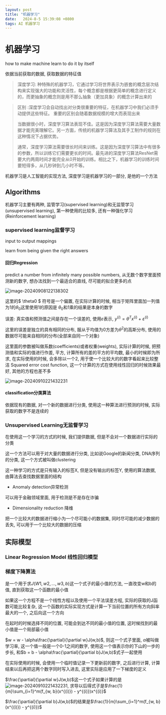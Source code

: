 ```yaml
---
layout: post
title: "机器学习" 
date:   2024-8-5 15:39:08 +0800
tags: AI 机器学习
---
```


# 机器学习

how to make machine learn to do it by itself

依据当前获取的数据, 获取数据的特征值

> 深度学习: 种特殊的机器学习，它通过学习将世界表示为嵌套的概念层次结构来实现强大的功能和灵活性，每个概念都是根据更简单的概念进行定义的，而更抽象的概念则是用不那么抽象（更加具象）的概念计算出来的

> 区别 :深度学习会自动找出对分类很重要的特征，在机器学习中我们必须手动提供这些特征。 重要的区别会随着数据规模的增大而表现出来
>
> 当数据很小时，深度学习算法表现不佳。这是因为深度学习算法需要大量数据才能完美理解它。另一方面，传统的机器学习算法及其手工制作的规则在这种情况下占据优势。
>
> 通常，深度学习算法需要很长时间来训练。这是因为深度学习算法中有很多的参数，所以训练它们需要更长的时间。最先进的深度学习算法ResNet需要大约两周时间才能完全从0开始的训练。相比之下，机器学习的训练时间要短得多，从几秒钟到几小时不等。

机器学习是人工智能的实现方法, 深度学习是机器学习的一部分, 是他的一个方法

## Algorithms

机器学习主要有两种, 监管学习(supervised learning)和无监管学习(unsupervised learning), 第一种使用的比较多, 还有一种强化学习(Reinforcement learning)

### supervised learning监督学习

input to output mappings

learn from being given the right answers 

#### 回归Regression

predict a number from infinitely many possible numbers, 从无数个数字里面预测新的数字, 想办法找到一个最适合的直线, 尽可能的拟合更多的点

![image-20240908122138302](https://picture-01-1316374204.cos.ap-beijing.myqcloud.com/image/202409081221363.png)

这里的$ \theta0 $ 符号是一个偏置, 在实际计算的时候, 相当于矩阵里面加一列值为1的$\theta_0$这里使用1的原因是 $\theta_0$和1乘的结果是本身的数字

误差: 真实值和预测值之间是存在一个误差的, 使用$\varepsilon$表示, $y^{(i)}=\theta^Tx^{(i)}+\varepsilon^{(i)}$​

这里的误差是独立的具有相同的分布, 服从于均值为0方差为$\theta^2$​的高斯分布, 使用的数据尽可能来自相同的分布(全部来自同一个对象)

这里面的参数被叫做系数(coefficients)或者权重(weights), 实际计算的时候, 把预测值和实际的值进行作差, 平方, 计算所有的差的平方的平均数, 最小的时候即为所求, 在实际使用的时候, 会多除以一个2, 用于使一个比较大的的数字看起来比较整洁  Squared error cost function, 这一个计算的方式在使用线性回归的时候效果最好, 其他的方程也差不多

![image-20240910221432231](https://picture-01-1316374204.cos.ap-beijing.myqcloud.com/image/202409102214559.png)

#### classification分类算法

依据现有的数据, 对一个新的数据进行分类, 使用这一种算法进行预测的时候, 实际 获取的数字不是连续的

### Unsupervised Learning无监督学习

在使用这一个学习的方式的时候, 我们提供数据, 但是不会对一个数据进行实际的分类

这一个方法可以用于对大量的数据进行分类, 比如说Google的新闻分类, DNA序列的分类, 这一个方式被叫做clustering

这一种学习的方式是只有输入的标签X, 但是没有输出的标签Y, 使用的算法数据, 由算法去查找数据里面的结构

+ Anomaly detection异常检测

可以用于金融领域里面, 用于检测是不是存在诈骗

+ Dimensionality reduction 降维

把一个比较大的数据进行缩小为一个尽可能小的数据集, 同时尽可能的减少数据的丢失, 可以用于一个比较大的数据的压缩

 ## 实际模型

### Linear Regression Model 线性回归模型

 

### 梯度下降算法

是一个用于求$J(W1, w2, ..., w3, b)$这一个式子的最小值的方法, 一直改变w和b的值, 直到获取这一个函数的最小值

如果这一个方程不是一个线性方程以及使用一个平法误差方程, 实际的获取的J函数可能比较复杂, 这一个函数的实际实现方式是计算一下当前位置的所有方向斜率最大的一个, 之后向这一个方向

在起时的时候选择不同的位置, 可能会到达不同的最小值的位置, 这时候找到的最小值是一个局部最小值

$w = w - \alpha\frac{\partial}{\partial w}J(w,b)$, 则这一个式子里面, $\alpha$被叫做学习率, 这一个值一般是一个0-1之间的数字, 使用这一个值表示你的下山的一步的步长, 和$b = b - \alpha\frac{\partial}{\partial b}J(w,b)$式子一起使用

在实际使用的时候, 会使用一个临时值记录一下更新前的数字, 之后进行计算, 计算结束以后再把这两个数字同时写入进去, 这里实际是应用了一下梯度的定义

$\frac{\partial}{\partial w}J(w,b)$这一个式子如果计算的是![image-20240910221432231](https://picture-01-1316374204.cos.ap-beijing.myqcloud.com/image/202409102214559.png), 求导以后得式子是$\frac{1}{m}\sum_{i=1}^m(f_{w, b}(x^{(i)}) - y^{(i)})x^{(i)}$

$\frac{\partial}{\partial b}J(w,b)$的结果是$\frac{1}{m}\sum_{i=1}^m(f_{w, b}(x^{(i)}) - y^{(i)})$
